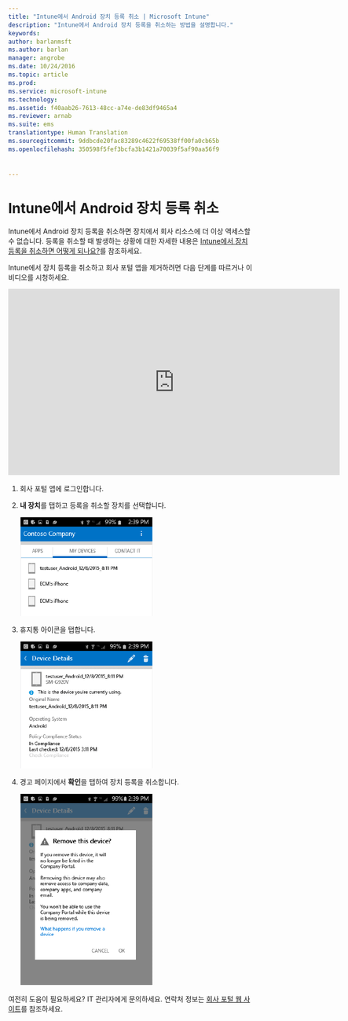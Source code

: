 ```yaml
---
title: "Intune에서 Android 장치 등록 취소 | Microsoft Intune"
description: "Intune에서 Android 장치 등록을 취소하는 방법을 설명합니다."
keywords: 
author: barlanmsft
ms.author: barlan
manager: angrobe
ms.date: 10/24/2016
ms.topic: article
ms.prod: 
ms.service: microsoft-intune
ms.technology: 
ms.assetid: f40aab26-7613-48cc-a74e-de83df9465a4
ms.reviewer: arnab
ms.suite: ems
translationtype: Human Translation
ms.sourcegitcommit: 9ddbcde20fac83289c4622f69538ff00fa0cb65b
ms.openlocfilehash: 350598f5fef3bcfa3b1421a70039f5af90aa56f9


---
```



# <a name="unenroll-your-android-device-from-intune"></a>Intune에서 Android 장치 등록 취소

Intune에서 Android 장치 등록을 취소하면 장치에서 회사 리소스에 더 이상 액세스할 수 없습니다.  등록을 취소할 때 발생하는 상황에 대한 자세한 내용은 [Intune에서 장치 등록을 취소하면 어떻게 되나요?](what-happens-if-you-unenroll-your-device-from-intune-android.md)를 참조하세요.

Intune에서 장치 등록을 취소하고 회사 포털 앱을 제거하려면 다음 단계를 따르거나 이 비디오를 시청하세요.

<iframe width="675" height="379" src="https://www.youtube.com/embed/K-Vi7lNfaMk" frameborder="0" allowfullscreen></iframe>

1.  회사 포털 앱에 로그인합니다.

2.  **내 장치**를 탭하고 등록을 취소할 장치를 선택합니다.

    ![등록을 해제할 장치를 선택합니다.](./media/andr-1-my-devices-choose.png)

3.  휴지통 아이콘을 탭합니다.

    ![휴지통 아이콘을 탭합니다.](./media/andr-2-tap-trashcan.png)

4.  경고 페이지에서 **확인**을 탭하여 장치 등록을 취소합니다.

    ![장치를 제거합니다.](./media/andr-3-warning-about-remove.png)

여전히 도움이 필요하세요? IT 관리자에게 문의하세요. 연락처 정보는 [회사 포털 웹 사이트](http://portal.manage.microsoft.com)를 참조하세요.



<!--HONumber=Nov16_HO1-->


